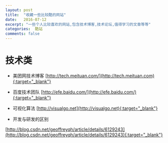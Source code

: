 ```yaml
---
layout: post
title:  "收藏一些比较酷的网站"
date:   2016-07-12
excerpt: "一些个人比较喜欢的网站,包含技术博客,技术论坛,值得学习的文章等等"
categories:  酷站
comments: false
---
```


# 技术类

- 美团网技术博客
 [http://tech.meituan.com/](http://tech.meituan.com){:target="_blank"}
 
 - 百度技术团队
 [http://efe.baidu.com/](http://efe.baidu.com/){:target="_blank"}
 
 - 可视化算法
 [http://visualgo.net](http://visualgo.net){:target="_blank"}

 - 开发与研发的区别
 
 [http://blog.csdn.net/geoffreyqh/article/details/6129243](http://blog.csdn.net/geoffreyqh/article/details/6129243){:target="_blank"}